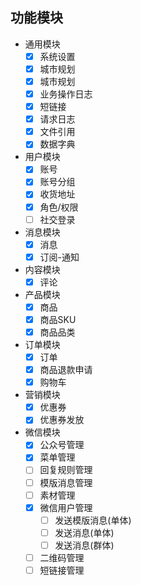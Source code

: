 ## 功能模块
- 通用模块
  - [x] 系统设置
  - [x] 城市规划
  - [x] 城市规划
  - [x] 业务操作日志
  - [x] 短链接
  - [x] 请求日志
  - [x] 文件引用
  - [x] 数据字典
- 用户模块
  - [x] 账号
  - [x] 账号分组
  - [x] 收货地址
  - [x] 角色/权限
  - [ ] 社交登录
- 消息模块
  - [x] 消息
  - [x] 订阅-通知
- 内容模块
  - [x] 评论
- 产品模块
  - [x] 商品
  - [x] 商品SKU
  - [x] 商品品类
- 订单模块
  - [x] 订单
  - [x] 商品退款申请
  - [x] 购物车
- 营销模块
  - [x] 优惠券
  - [x] 优惠券发放
- 微信模块
  - [x] 公众号管理
  - [x] 菜单管理
  - [ ] 回复规则管理
  - [ ] 模版消息管理
  - [ ] 素材管理
  - [x] 微信用户管理
    - [ ] 发送模版消息(单体)
    - [ ] 发送消息(单体)
    - [ ] 发送消息(群体)
  - [ ] 二维码管理
  - [ ] 短链接管理
